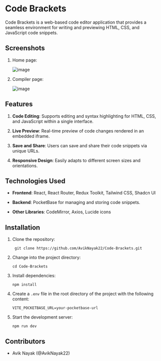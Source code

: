 # Code Brackets

Code Brackets is a web-based code editor application that provides a seamless environment for writing and previewing HTML, CSS, and JavaScript code snippets.

## Screenshots
1. Home page:
   
   ![image](https://github.com/AvikNayak22/Code-Brackets/assets/110925067/43d7a7a9-645a-47e8-95c0-b7eb9d344e29)

2. Compiler page:
   
   ![image](https://github.com/AvikNayak22/Code-Brackets/assets/110925067/9a04130a-f833-48d3-8252-96f0840685fe)



## Features

1. **Code Editing**: Supports editing and syntax highlighting for HTML, CSS, and JavaScript within a single interface.
   
2. **Live Preview**: Real-time preview of code changes rendered in an embedded iframe.

3. **Save and Share**: Users can save and share their code snippets via unique URLs.

5. **Responsive Design**: Easily adapts to different screen sizes and orientations.

## Technologies Used

- **Frontend**: React, React Router, Redux Toolkit, Tailwind CSS, Shadcn UI 
  
- **Backend**: PocketBase for managing and storing code snippets.
  
- **Other Libraries**: CodeMirror, Axios, Lucide icons

## Installation

1. Clone the repository:
   
   ```
    git clone https://github.com/AvikNayak22/Code-Brackets.git
   ```
2. Change into the project directory: 
   ```
   cd Code-Brackets
   ```
3. Install dependencies:
   ```
   npm install
   ```
4. Create a `.env` file in the root directory of the project with the following content:
   ```
   VITE_POCKETBASE_URL=your-pocketbase-url
   ```
5. Start the development server:
   ```
   npm run dev
   ```

## Contributors
- Avik Nayak (@AvikNayak22)
